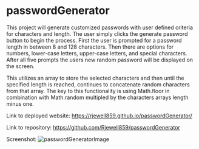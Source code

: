 # passwordGenerator
This project will generate customized passwords with user defined criteria for characters and length.
The user simply clicks the generate password button to begin the process.
First the user is prompted for a password length in between 8 and 128 characters. 
Then there are options for numbers, lower-case letters, upper-case letters, and special characters. 
After all five prompts the users new random password will be displayed on the screen.


This utilizes an array to store the selected characters and then until the specified length
is reached, continues to concatenate random characters from that array. The key to this 
functionality is using Math.floor in combination with Math.random multipled by the 
characters arrays length minus one. 

Link to deployed website: https://rjewell859.github.io/passwordGenerator/

Link to repository: https://github.com/Rjewell859/passwordGenerator

Screenshot: ![passwordGeneratorImage](https://user-images.githubusercontent.com/66131189/180866721-25bdcaa7-52ca-4b92-884d-32be7da015ab.JPG)
